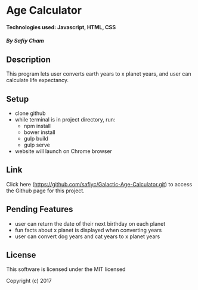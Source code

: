 # Age Calculator

#### Technologies used: Javascript, HTML, CSS

##### By Safiy Cham

## Description

This program lets user converts earth years to x planet years, and user can calculate life expectancy.

## Setup

* clone github
* while terminal is in project directory, run:
  * npm install
  * bower install
  * gulp build
  * gulp serve
* website will launch on Chrome browser

## Link

Click here (https://github.com/safiyc/Galactic-Age-Calculator.git) to access the Github page for this project.

## Pending Features

* user can return the date of their next birthday on each planet
* fun facts about x planet is displayed when converting years
* user can convert dog years and cat years to x planet years


## License

This software is licensed under the MIT licensed

Copyright (c) 2017
